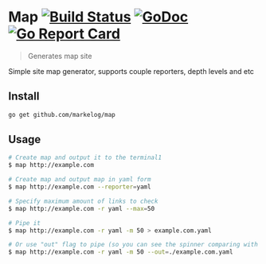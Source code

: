 # Map [![Build Status](https://travis-ci.org/markelog/map.svg?branch=master)](https://travis-ci.org/markelog/map) [![GoDoc](https://godoc.org/github.com/markelog/map?status.svg)](https://godoc.org/github.com/markelog/map) [![Go Report Card](https://goreportcard.com/badge/github.com/markelog/map)](https://goreportcard.com/report/github.com/markelog/map)

> Generates map site

Simple site map generator, supports couple reporters, depth levels and etc

## Install
```sh
go get github.com/markelog/map
```

## Usage
```sh
# Create map and output it to the terminal1
$ map http://example.com

# Create map and output map in yaml form
$ map http://example.com --reporter=yaml

# Specify maximum amount of links to check
$ map http://example.com -r yaml --max=50

# Pipe it
$ map http://example.com -r yaml -m 50 > example.com.yaml

# Or use "out" flag to pipe (so you can see the spinner comparing with previous command :)
$ map http://example.com -r yaml -m 50 --out=./example.com.yaml
```
